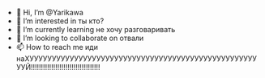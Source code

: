- 👋 Hi, I’m @Yarikawa
- 👀 I’m interested in ты кто?
- 🌱 I’m currently learning не хочу разговаривать
- 💞️ I’m looking to collaborate on отвали
- 📫 How to reach me иди наХУУУУУУУУУУУУУУУУУУУУУУУУУУУУУУУУУУУУУУУУУУУУУУУУУУУУУЙ!!!!!!!!!!!!!!!!!!!!!!!!!!!!!!!!!!

<!---
Yarikawa/Yarikawa is a ✨ special ✨ repository because its `README.md` (this file) appears on your GitHub profile.
You can click the Preview link to take a look at your changes.
--->
